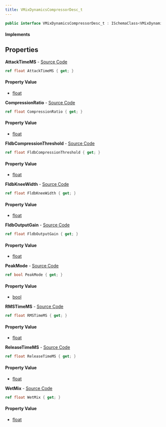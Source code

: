 ```yaml
---
title: VMixDynamicsCompressorDesc_t
---
```


```csharp
public interface VMixDynamicsCompressorDesc_t : ISchemaClass<VMixDynamicsCompressorDesc_t>, ISchemaField, ISchemaClass, INativeHandle
```

#### Implements

## Properties

**AttackTimeMS** - [Source Code](https://github.com/swiftly-solution/swiftlys2/blob/master/managed/src/SwiftlyS2.Generated/Schemas/Interfaces/VMixDynamicsCompressorDesc_t.cs#L24)

```csharp
ref float AttackTimeMS { get; }
```

#### Property Value

- [float](https://learn.microsoft.com/dotnet/api/system.single)

**CompressionRatio** - [Source Code](https://github.com/swiftly-solution/swiftlys2/blob/master/managed/src/SwiftlyS2.Generated/Schemas/Interfaces/VMixDynamicsCompressorDesc_t.cs#L22)

```csharp
ref float CompressionRatio { get; }
```

#### Property Value

- [float](https://learn.microsoft.com/dotnet/api/system.single)

**FldbCompressionThreshold** - [Source Code](https://github.com/swiftly-solution/swiftlys2/blob/master/managed/src/SwiftlyS2.Generated/Schemas/Interfaces/VMixDynamicsCompressorDesc_t.cs#L18)

```csharp
ref float FldbCompressionThreshold { get; }
```

#### Property Value

- [float](https://learn.microsoft.com/dotnet/api/system.single)

**FldbKneeWidth** - [Source Code](https://github.com/swiftly-solution/swiftlys2/blob/master/managed/src/SwiftlyS2.Generated/Schemas/Interfaces/VMixDynamicsCompressorDesc_t.cs#L20)

```csharp
ref float FldbKneeWidth { get; }
```

#### Property Value

- [float](https://learn.microsoft.com/dotnet/api/system.single)

**FldbOutputGain** - [Source Code](https://github.com/swiftly-solution/swiftlys2/blob/master/managed/src/SwiftlyS2.Generated/Schemas/Interfaces/VMixDynamicsCompressorDesc_t.cs#L16)

```csharp
ref float FldbOutputGain { get; }
```

#### Property Value

- [float](https://learn.microsoft.com/dotnet/api/system.single)

**PeakMode** - [Source Code](https://github.com/swiftly-solution/swiftlys2/blob/master/managed/src/SwiftlyS2.Generated/Schemas/Interfaces/VMixDynamicsCompressorDesc_t.cs#L32)

```csharp
ref bool PeakMode { get; }
```

#### Property Value

- [bool](https://learn.microsoft.com/dotnet/api/system.boolean)

**RMSTimeMS** - [Source Code](https://github.com/swiftly-solution/swiftlys2/blob/master/managed/src/SwiftlyS2.Generated/Schemas/Interfaces/VMixDynamicsCompressorDesc_t.cs#L28)

```csharp
ref float RMSTimeMS { get; }
```

#### Property Value

- [float](https://learn.microsoft.com/dotnet/api/system.single)

**ReleaseTimeMS** - [Source Code](https://github.com/swiftly-solution/swiftlys2/blob/master/managed/src/SwiftlyS2.Generated/Schemas/Interfaces/VMixDynamicsCompressorDesc_t.cs#L26)

```csharp
ref float ReleaseTimeMS { get; }
```

#### Property Value

- [float](https://learn.microsoft.com/dotnet/api/system.single)

**WetMix** - [Source Code](https://github.com/swiftly-solution/swiftlys2/blob/master/managed/src/SwiftlyS2.Generated/Schemas/Interfaces/VMixDynamicsCompressorDesc_t.cs#L30)

```csharp
ref float WetMix { get; }
```

#### Property Value

- [float](https://learn.microsoft.com/dotnet/api/system.single)

